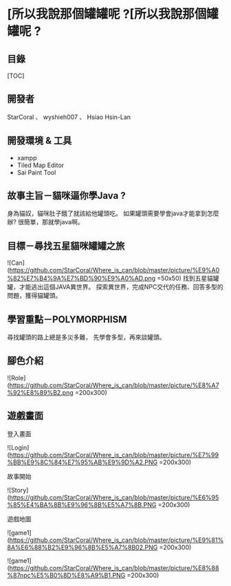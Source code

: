 [所以我說那個罐罐呢 ?[所以我說那個罐罐呢 ?
===

##  目錄

[TOC]

## 開發者

StarCoral 、 wyshieh007 、 Hsiao Hsin-Lan

開發環境 & 工具
---

+ xampp
+ Tiled Map Editor
+ Sai Paint Tool


故事主旨－貓咪逼你學Java ?
---
身為貓奴，貓咪肚子餓了就該給他罐頭吃。
如果罐頭需要學會java才能拿到怎麼辦? 很簡單，那就學java啊。

目標－尋找五星貓咪罐罐之旅
---
![Can](https://github.com/StarCoral/Where_is_can/blob/master/picture/%E9%A0%82%E7%B4%9A%E7%BD%90%E9%A0%AD.png =50x50)
找到五星貓罐罐，才能逃出這個JAVA異世界。
探索異世界，完成NPC交代的任務、回答多型的問題，獲得貓罐頭。

學習重點－POLYMORPHISM
---
尋找罐頭的路上總是多災多難，
先學會多型，再來談罐頭。

## 腳色介紹

![Role](https://github.com/StarCoral/Where_is_can/blob/master/picture/%E8%A7%92%E8%89%B2.png =200x300)

## 遊戲畫面

登入畫面

![Login](https://github.com/StarCoral/Where_is_can/blob/master/picture/%E7%99%BB%E9%8C%84%E7%95%AB%E9%9D%A2.PNG =200x300)

故事開始

![Story](https://github.com/StarCoral/Where_is_can/blob/master/picture/%E6%95%85%E4%BA%8B%E9%96%8B%E5%A7%8B.PNG =200x300)

遊戲地圖

![game1](https://github.com/StarCoral/Where_is_can/blob/master/picture/%E9%81%8A%E6%88%B2%E9%96%8B%E5%A7%8B02.PNG =200x300)


![game1](https://github.com/StarCoral/Where_is_can/blob/master/picture/%E8%88%87npc%E5%B0%8D%E8%A9%B1.PNG =200x300)
